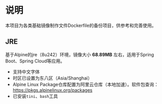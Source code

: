 # 说明
本项目为各类基础镜像制作文件Dockerfile的备份项目，供参考和完善使用。

## JRE
基于Alpine的jre（8u242）环境，镜像大小 **68.89MB** 左右，适用于Spring Boot、Spring Cloud等应用。
- 支持中文字体
- 时区已设置为东八区（Asia/Shanghai）
- Alpine Linux Package仓库配置为阿里云仓库（本地加速）。软件包查询：https://pkgs.alpinelinux.org/packages
- 已安装`tini`、`bash`工具